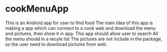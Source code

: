 # cookMenuApp
This is an Android app for user to find food
The main idea of this app is making a app which can connect to a cook web and download the menu and pictures, then show it in app.
This app should allow user to search
All the menu should in a recyle list
The pictures are not include in the package, so the user need to download pictures from web.
